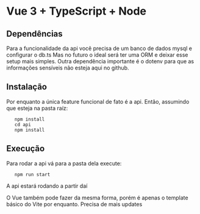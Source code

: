 # Vue 3 + TypeScript + Node

## Dependências

Para a funcionalidade da api você precisa de um banco de dados mysql e configurar o db.ts
Mas no futuro o ideal será ter uma ORM e deixar esse setup mais simples.
Outra dependência importante é o dotenv para que as informações sensíveis não esteja aqui no github.

## Instalação

Por enquanto a única feature funcional de fato é a api. Então, assumindo que esteja na pasta raíz:

```
   npm install
   cd api
   npm install
```

## Execução

Para rodar a api vá para a pasta dela execute:

```
   npm run start
```

A api estará rodando a partir daí

O Vue também pode fazer da mesma forma, porém é apenas o template básico do Vite por enquanto. Precisa de mais updates